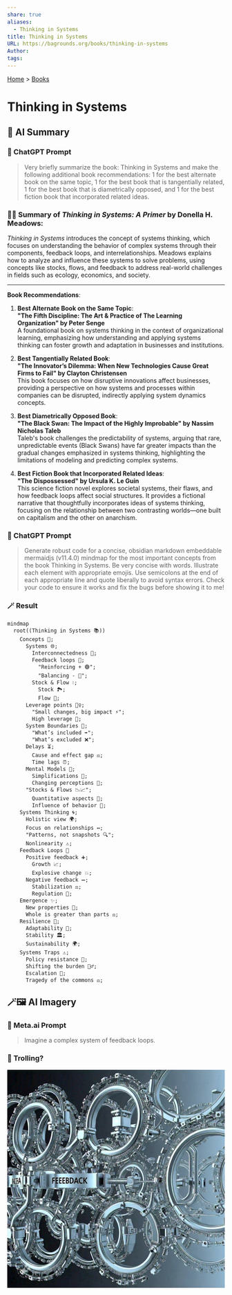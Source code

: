 ```yaml
---  
share: true  
aliases:  
  - Thinking in Systems  
title: Thinking in Systems  
URL: https://bagrounds.org/books/thinking-in-systems  
Author:   
tags:   
---  
```

[Home](../index.md) > [Books](./index.md)  
# Thinking in Systems  
## 🤖 AI Summary  
### 💬 ChatGPT Prompt  
> Very briefly summarize the book: Thinking in Systems and make the following additional book recommendations: 1 for the best alternate book on the same topic, 1 for the best book that is tangentially related, 1 for the best book that is diametrically opposed, and 1 for the best fiction book that incorporated related ideas.  
  
### 🤖💬 **Summary of _Thinking in Systems: A Primer_ by Donella H. Meadows**:    
_Thinking in Systems_ introduces the concept of systems thinking, which focuses on understanding the behavior of complex systems through their components, feedback loops, and interrelationships. Meadows explains how to analyze and influence these systems to solve problems, using concepts like stocks, flows, and feedback to address real-world challenges in fields such as ecology, economics, and society.  
  
---  
  
**Book Recommendations**:  
  
1. **Best Alternate Book on the Same Topic**:    
    **"The Fifth Discipline: The Art & Practice of The Learning Organization" by Peter Senge**    
    A foundational book on systems thinking in the context of organizational learning, emphasizing how understanding and applying systems thinking can foster growth and adaptation in businesses and institutions.  
      
2. **Best Tangentially Related Book**:    
    **"The Innovator’s Dilemma: When New Technologies Cause Great Firms to Fail" by Clayton Christensen**    
    This book focuses on how disruptive innovations affect businesses, providing a perspective on how systems and processes within companies can be disrupted, indirectly applying system dynamics concepts.  
      
3. **Best Diametrically Opposed Book**:    
    **"The Black Swan: The Impact of the Highly Improbable" by Nassim Nicholas Taleb**    
    Taleb's book challenges the predictability of systems, arguing that rare, unpredictable events (Black Swans) have far greater impacts than the gradual changes emphasized in systems thinking, highlighting the limitations of modeling and predicting complex systems.  
      
4. **Best Fiction Book that Incorporated Related Ideas**:    
    **"The Dispossessed" by Ursula K. Le Guin**    
    This science fiction novel explores societal systems, their flaws, and how feedback loops affect social structures. It provides a fictional narrative that thoughtfully incorporates ideas of systems thinking, focusing on the relationship between two contrasting worlds—one built on capitalism and the other on anarchism.  
  
### 💬 ChatGPT Prompt  
> Generate robust code for a concise, obsidian markdown embeddable mermaidjs (v11.4.0) mindmap for the most important concepts from the book Thinking in Systems. Be very concise with words. Illustrate each element with appropriate emojis. Use semicolons at the end of each appropriate line and quote liberally to avoid syntax errors. Check your code to ensure it works and fix the bugs before showing it to me!  
  
### 🪄 Result  
```mermaid  
mindmap  
  root((Thinking in Systems 📚))  
    Concepts 🧠;  
      Systems 🌐;  
        Interconnectedness 🔗;  
        Feedback loops 🔄;  
          "Reinforcing + 🟢";  
          "Balancing - 🔴";  
        Stock & Flow 💧;  
          Stock 🏞;  
          Flow 🌊;  
      Leverage points 🏋️‍♀️;  
        "Small changes, big impact ⚡";  
        High leverage 🌟;  
      System Boundaries 🔲;  
        "What’s included ➡️";  
        "What’s excluded ❌";  
      Delays ⏳;  
        Cause and effect gap ⚖️;  
        Time lags ⏰;  
      Mental Models 🧩;  
        Simplifications 🧐;  
        Changing perceptions 🧠;  
      "Stocks & Flows 📉📈";  
        Quantitative aspects 🔢;  
        Influence of behavior 👥;  
    Systems Thinking 🌀;  
      Holistic view 🌍;  
      Focus on relationships ↔️;  
      "Patterns, not snapshots 🔍";  
      Nonlinearity ⚠️;  
    Feedback Loops 🔄  
      Positive feedback ➕;  
        Growth 📈;  
        Explosive change 💥;  
      Negative feedback ➖;  
        Stabilization ⚖️;  
        Regulation 🌱;  
    Emergence ✨;  
      New properties 🌱;  
      Whole is greater than parts ⚖️;  
    Resilience 🌳;  
      Adaptability 🔄;  
      Stability 🏛;  
      Sustainability 🌍;  
    Systems Traps ⚠️;  
      Policy resistance 🚫;  
      Shifting the burden 🏋️‍♂️;  
      Escalation 🔼;  
      Tragedy of the commons ⚖️;  
```  
  
## 🪄🖼️ AI Imagery  
### 💬 Meta.ai Prompt  
> Imagine a complex system of feedback loops.  
  
### 🚃 Trolling?  
![Pasted image 20241210001850](../Pasted%20image%2020241210001850.jpg)